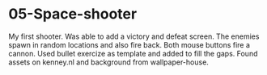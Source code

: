 # 05-Space-shooter
My first shooter. Was able to add a victory and defeat screen. The enemies spawn in random locations and also fire back. Both mouse buttons fire a cannon. Used bullet exercize as template and added to fill the gaps. Found assets on kenney.nl and background from wallpaper-house. 
